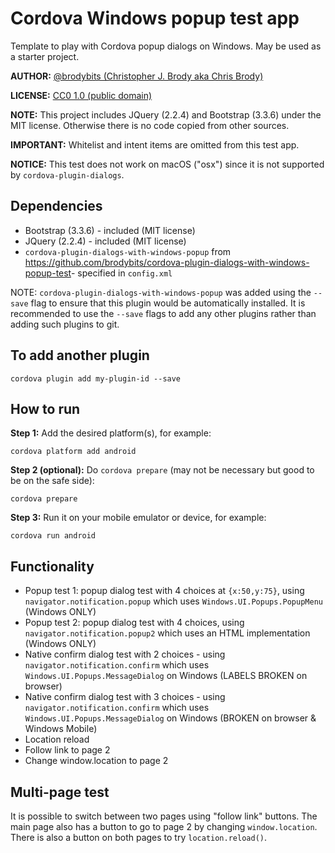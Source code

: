# Cordova Windows popup test app

Template to play with Cordova popup dialogs on Windows. May be used as a starter project.

**AUTHOR:** [@brodybits (Christopher J. Brody aka Chris Brody)](https://github.com/brodybits)

**LICENSE:** [CC0 1.0 (public domain)](https://creativecommons.org/publicdomain/zero/1.0/)

**NOTE:** This project includes JQuery (2.2.4) and Bootstrap (3.3.6) under the MIT license. Otherwise there is no code copied from other sources.

**IMPORTANT:** Whitelist and intent items are omitted from this test app.

**NOTICE:** This test does not work on macOS ("osx") since it is not supported by `cordova-plugin-dialogs`.

## Dependencies

- Bootstrap (3.3.6) - included (MIT license)
- JQuery (2.2.4) - included (MIT license)
- `cordova-plugin-dialogs-with-windows-popup` from <https://github.com/brodybits/cordova-plugin-dialogs-with-windows-popup-test>- specified in `config.xml`

NOTE: `cordova-plugin-dialogs-with-windows-popup` was added using the `--save` flag to ensure that this plugin would be automatically installed. It is recommended to use the `--save` flags to add any other plugins rather than adding such plugins to git.

## To add another plugin

```shell
cordova plugin add my-plugin-id --save
```

## How to run

**Step 1:** Add the desired platform(s), for example:

```shell
cordova platform add android
```

**Step 2 (optional):** Do `cordova prepare` (may not be necessary but good to be on the safe side):

```shell
cordova prepare
```

**Step 3:** Run it on your mobile emulator or device, for example:

```shell
cordova run android
```

## Functionality

- Popup test 1: popup dialog test with 4 choices at `{x:50,y:75}`, using `navigator.notification.popup` which uses `Windows.UI.Popups.PopupMenu` (Windows ONLY)
- Popup test 2: popup dialog test with 4 choices, using `navigator.notification.popup2` which uses an HTML implementation (Windows ONLY)
- Native confirm dialog test with 2 choices - using `navigator.notification.confirm` which uses `Windows.UI.Popups.MessageDialog` on Windows (LABELS BROKEN on browser)
- Native confirm dialog test with 3 choices - using `navigator.notification.confirm` which uses `Windows.UI.Popups.MessageDialog` on Windows (BROKEN on browser & Windows Mobile)
- Location reload
- Follow link to page 2
- Change window.location to page 2

## Multi-page test

It is possible to switch between two pages using "follow link" buttons. The main page also has a button to go to page 2 by changing `window.location`. There is also a button on both pages to try `location.reload()`.
